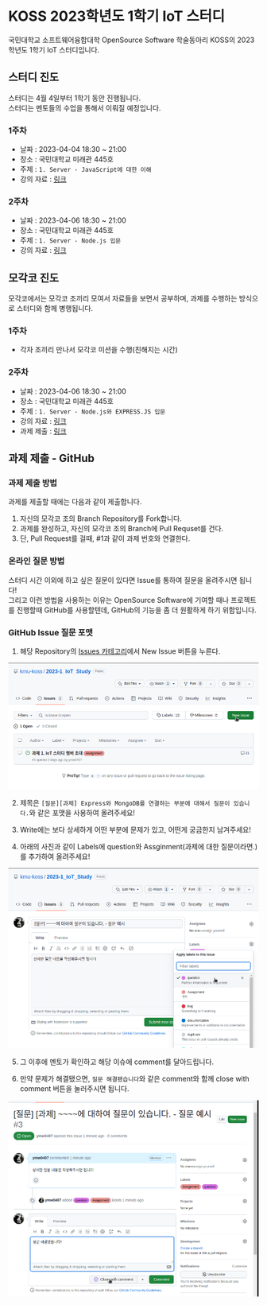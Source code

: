 # KOSS 2023학년도 1학기 IoT 스터디
국민대학교 소프트웨어융합대학 OpenSource Software 학술동아리 KOSS의 2023학년도 1학기 IoT 스터디입니다.

## 스터디 진도
스터디는 4월 4일부터 1학기 동안 진행됩니다. <br>
스터디는 멘토들의 수업을 통해서 이뤄질 예정입니다.

### 1주차
- 날짜 : 2023-04-04 18:30 ~ 21:00
- 장소 : 국민대학교 미래관 445호
- 주제 : `1. Server - JavaScript에 대한 이해`
- 강의 자료 : <a href="./week1"> 링크 </a>

### 2주차
- 날짜 : 2023-04-06 18:30 ~ 21:00
- 장소 : 국민대학교 미래관 445호
- 주제 : `1. Server - Node.js 입문`
- 강의 자료 : <a href="./week2-1"> 링크 </a>

## 모각코 진도
모각코에서는 모각코 조끼리 모여서 자료들을 보면서 공부하며, 과제를 수행하는 방식으로 스터디와 함께 병행됩니다.

### 1주차
- 각자 조끼리 만나서 모각코 미션을 수행(친해지는 시간)

### 2주차
- 날짜 : 2023-04-06 18:30 ~ 21:00
- 장소 : 국민대학교 미래관 445호
- 주제 : `1. Server - Node.js와 EXPRESS.JS 입문`
- 강의 자료 : <a href="./week2-1"> 링크 </a>
- 과제 제출 : <a href=""> 링크 </a>

## 과제 제출 - GitHub

### 과제 제출 방법
과제를 제출할 때에는 다음과 같이 제출합니다.
1. 자신의 모각코 조의 Branch Repository를 Fork합니다.
2. 과제를 완성하고, 자신의 모각코 조의 Branch에 Pull Requset를 건다.
3. 단, Pull Request를 걸때, #1과 같이 과제 번호와 연결한다.

### 온라인 질문 방법
스터디 시간 이외에 하고 싶은 질문이 있다면 Issue를 통하여 질문을 올려주시면 됩니다! <br>
그리고 이런 방법을 사용하는 이유는 OpenSource Software에 기여할 때나 프로젝트를 진행할때 GitHub를 사용할텐데, GitHub의 기능을 좀 더 원활하게 하기 위함입니다.

### GitHub Issue 질문 포맷
1. 해당 Repository의 <a href="https://github.com/kmu-koss/2023-1_IoT_Study/issues">Issues 카테고리</a>에서 New Issue 버튼을 누른다.<br>
<img src="./src/NewIssue.png">

2. 제목은 `[질문][과제] Express와 MongoDB를 연결하는 부분에 대해서 질문이 있습니다.`와 같은 포맷을 사용하여 올려주세요!

3. Write에는 보다 상세하게 어떤 부분에 문제가 있고, 어떤게 궁금한지 남겨주세요!

4. 아래의 사진과 같이 Labels에 question와 Assginment(과제에 대한 질문이라면.)를 추가하여 올려주세요!<br>
<img src="./src/label.png">

5. 그 이후에 멘토가 확인하고 해당 이슈에 comment를 달아드립니다.

6. 만약 문제가 해결됐으면, `질문 해결됐습니다`와 같은 comment와 함께 close with comment 버튼을 눌러주시면 됩니다.<br>
<img src="./src/closeissue.png">
